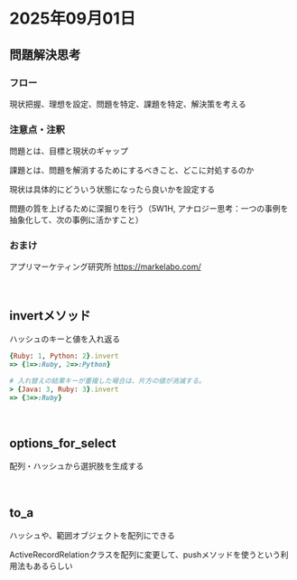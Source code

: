 # 2025年09月01日

## 問題解決思考

### フロー
現状把握、理想を設定、問題を特定、課題を特定、解決策を考える

### 注意点・注釈

問題とは、目標と現状のギャップ

課題とは、問題を解消するためにするべきこと、どこに対処するのか

現状は具体的にどういう状態になったら良いかを設定する

問題の質を上げるために深掘りを行う（5W1H, アナロジー思考：一つの事例を抽象化して、次の事例に活かすこと）

### おまけ
アプリマーケティング研究所
https://markelabo.com/

<br>

## invertメソッド

ハッシュのキーと値を入れ返る

```rb
{Ruby: 1, Python: 2}.invert
=> {1=>:Ruby, 2=>:Python}

# 入れ替えの結果キーが重複した場合は、片方の値が消滅する。
> {Java: 3, Ruby: 3}.invert
=> {3=>:Ruby}
```

<br>

## options_for_select
配列・ハッシュから選択肢を生成する

<br>

## to_a

ハッシュや、範囲オブジェクトを配列にできる

ActiveRecordRelationクラスを配列に変更して、pushメソッドを使うという利用法もあるらしい
